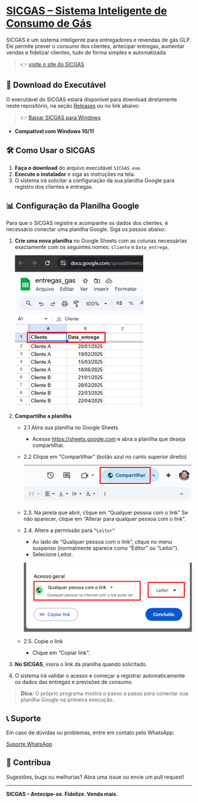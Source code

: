 # [SICGAS – Sistema Inteligente de Consumo de Gás](https://digcard.github.io/sicgas/)

SICGAS é um sistema inteligente para entregadores e revendas de gás GLP. Ele permite prever o consumo dos clientes, antecipar entregas, aumentar vendas e fidelizar clientes, tudo de forma simples e automatizada.

> 👉 [visite o site do SICGAS](https://digcard.github.io/sicgas/)

## 🚀 Download do Executável

O executável do SICGAS estará disponível para download diretamente neste repositório, na seção [Releases](../../releases) ou no link abaixo:

> 👉 [Baixar SICGAS para Windows](./SICGAS.exe)

- **Compatível com Windows 10/11**

## 🛠️ Como Usar o SICGAS

1. **Faça o download** do arquivo executável `SICGAS.exe`.
2. **Execute o instalador** e siga as instruções na tela.
3. O sistema irá solicitar a configuração da sua planilha Google para registro dos clientes e entregas.

## 📊 Configuração da Planilha Google

Para que o SICGAS registre e acompanhe os dados dos clientes, é necessário conectar uma planilha Google. Siga os passos abaixo:

1. **Crie uma nova planilha** no Google Sheets com as colunas necessárias exactamente com os seguintes nomes: `Cliente` e `Data_entrega`.

   ![alt text](./docs/img/sheet.png)

2. **Compartilhe a planilha** 

   - 2.1 Abra sua planilha no Google Sheets
      - Acesse https://sheets.google.com e abra a planilha que deseja compartilhar.
   - 2.2 Clique em “Compartilhar” (botão azul no canto superior direito)

      ![alt text](./docs/img/sheet_share.png)

   - 2.3. Na janela que abrir, clique em “Qualquer pessoa com o link”
Se não aparecer, clique em “Alterar para qualquer pessoa com o link”.
   - 2.4. Altere a permissão para `“Leitor”`
      - Ao lado de “Qualquer pessoa com o link”, clique no menu suspenso (normalmente aparece como “Editor” ou “Leitor”).
      - Selecione Leitor.

      ![alt text](./docs/img/sheet_link.png)

   - 2.5. Copie o link
      - Clique em “Copiar link”.

3. **No SICGAS**, insira o link da planilha quando solicitado.

4. O sistema irá validar o acesso e começar a registrar automaticamente os dados das entregas e previsões de consumo.

> **Dica:** O próprio programa mostra o passo a passo para conectar sua planilha Google na primeira execução.

## 📞 Suporte

Em caso de dúvidas ou problemas, entre em contato pelo WhatsApp:

[Suporte WhatsApp](https://wa.me/5527988384017?text=Tenho%20d%C3%BAvidas%20sobre%20o%20SICGAS)

## 📢 Contribua

Sugestões, bugs ou melhorias? Abra uma issue ou envie um pull request!

---

**SICGAS – Antecipe-se. Fidelize. Venda mais.**
